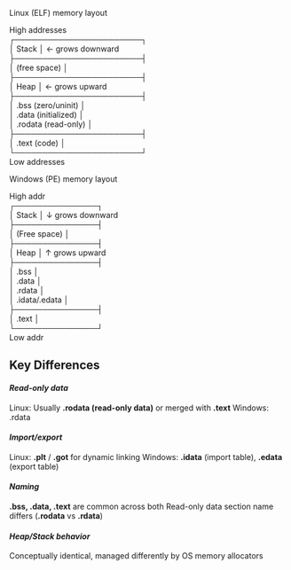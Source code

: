 Linux (ELF) memory layout

High addresses  
┌───────────────────────┐  
│       Stack            │  <- grows downward  
├───────────────────────┤  
│       (free space)     │  
├───────────────────────┤  
│       Heap             │  <- grows upward  
├───────────────────────┤  
│ .bss   (zero/uninit)   │  
│ .data  (initialized)   │  
│ .rodata (read-only)     │  
├───────────────────────┤  
│ .text  (code)          │  
└───────────────────────┘  
Low addresses  

Windows (PE) memory layout

High addr  
┌───────────────┐  
│ Stack         │ ↓ grows downward  
├───────────────┤  
│ (Free space)  │  
├───────────────┤  
│ Heap          │ ↑ grows upward  
├───────────────┤  
│ .bss          │  
│ .data         │  
│ .rdata        │  
│ .idata/.edata │  
├───────────────┤  
│ .text         │  
└───────────────┘  
Low addr  

 
## **Key Differences**

#### ***Read-only data***

Linux: Usually **.rodata (read-only data)** or merged with **.text**
Windows: .rdata

#### ***Import/export***
Linux: **.plt** / **.got** for dynamic linking
Windows: **.idata** (import table), **.edata** (export table)

#### ***Naming***

**.bss, .data, .text** are common across both
Read-only data section name differs (**.rodata** vs **.rdata**)

#### ***Heap/Stack behavior***

Conceptually identical, managed differently by OS memory allocators
